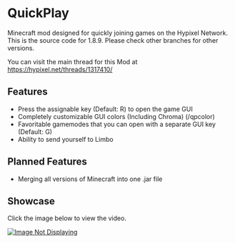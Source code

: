# QuickPlay
Minecraft mod designed for quickly joining games on the Hypixel Network.
This is the source code for 1.8.9. Please check other branches for other versions.

You can visit the main thread for this Mod at <a href=https://hypixel.net/threads/1317410/>https://hypixel.net/threads/1317410/</a>

## Features
* Press the assignable key (Default: R) to open the game GUI
* Completely customizable GUI colors (Including Chroma) (/qpcolor)
* Favoritable gamemodes that you can open with a separate GUI key (Default: G)
* Ability to send yourself to Limbo

## Planned Features

* Merging all versions of Minecraft into one .jar file 

## Showcase
Click the image below to view the video.

[![Image Not Displaying](https://i.ytimg.com/vi/eR2JP8M8tqE/hqdefault.jpg)](https://www.youtube.com/watch?v=eR2JP8M8tqE)

